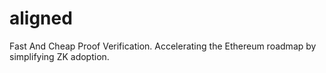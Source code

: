 # aligned
Fast And Cheap Proof Verification. Accelerating the Ethereum roadmap by simplifying ZK adoption.
